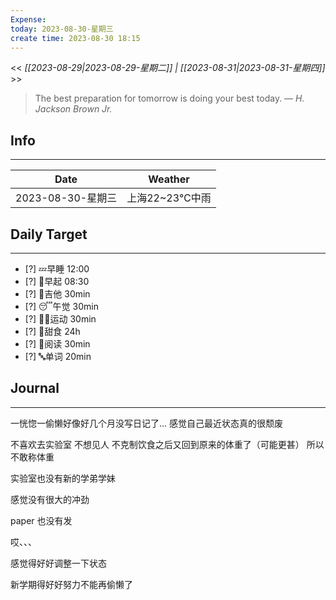 ```yaml
---
Expense: 
today: 2023-08-30-星期三
create time: 2023-08-30 18:15
---
```


<< *[[2023-08-29|2023-08-29-星期二]] | [[2023-08-31|2023-08-31-星期四]]* >>


> The best preparation for tomorrow is doing your best today.
> — <cite>H. Jackson Brown Jr.</cite>


## Info
***
| Date        | Weather      | 
| ----------- | ------------ |
| 2023-08-30-星期三 |  上海22~23℃中雨 |


## Daily Target 
***
- [?] 💤早睡   12:00
- [?] 🌅早起    08:30
- [?] 🎵吉他    30min
- [?] 😴午觉    30min
- [?] 🏃‍♀️运动    30min  
- [?] 🚫甜食    24h
- [?] 📖阅读    30min 
- [?] 🔤单词    20min    


##  Journal
***
一恍惚一偷懒好像好几个月没写日记了...
感觉自己最近状态真的很颓废

不喜欢去实验室
不想见人
不克制饮食之后又回到原来的体重了（可能更甚）
所以不敢称体重

实验室也没有新的学弟学妹

感觉没有很大的冲劲

paper 也没有发

哎、、、


感觉得好好调整一下状态

新学期得好好努力不能再偷懒了